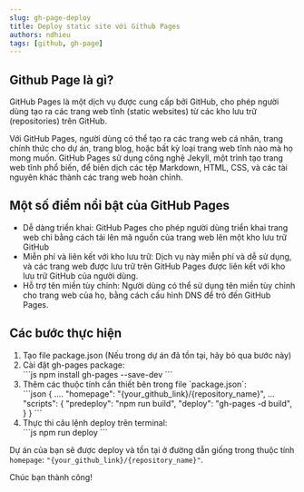 ```yaml
---
slug: gh-page-deploy
title: Deploy static site với Github Pages
authors: ndhieu
tags: [github, gh-page]
---
```


## Github Page là gì?
GitHub Pages là một dịch vụ được cung cấp bởi GitHub, cho phép người dùng tạo ra các trang web tĩnh (static websites) từ các kho lưu trữ (repositories) trên GitHub.

Với GitHub Pages, người dùng có thể tạo ra các trang web cá nhân, trang chính thức cho dự án, trang blog, hoặc bất kỳ loại trang web tĩnh nào mà họ mong muốn. GitHub Pages sử dụng công nghệ Jekyll, một trình tạo trang web tĩnh phổ biến, để biên dịch các tệp Markdown, HTML, CSS, và các tài nguyên khác thành các trang web hoàn chỉnh.


## Một số điểm nổi bật của GitHub Pages
- Dễ dàng triển khai: GitHub Pages cho phép người dùng triển khai trang web chỉ bằng cách tải lên mã nguồn của trang web lên một kho lưu trữ GitHub
- Miễn phí và liên kết với kho lưu trữ: Dịch vụ này miễn phí và dễ sử dụng, và các trang web được lưu trữ trên GitHub Pages được liên kết với kho lưu trữ GitHub của người dùng.
- Hỗ trợ tên miền tùy chỉnh: Người dùng có thể sử dụng tên miền tùy chỉnh cho trang web của họ, bằng cách cấu hình DNS để trỏ đến GitHub Pages.


## Các bước thực hiện
<ol>
  <li>Tạo file package.json (Nếu trong dự án đã tồn tại, hãy bỏ qua bước này)</li>
  <li>Cài đặt gh-pages package:</li>
   ```js
   npm install gh-pages --save-dev
   ```
  <li>Thêm các thuộc tính cần thiết bên trong file `package.json`:</li>
  ```json
  {
    ....
    "homepage": "{your_github_link}/{repository_name}",
    ...
    "scripts": { 
        "predeploy": "npm run build",
        "deploy": "gh-pages -d build",
    }
  }
  ```
  <li>Thực thi câu lệnh deploy trên terminal:</li>
  ```js
  npm run deploy
  ```
</ol>

Dự án của bạn sẽ được deploy và tồn tại ở đường dẫn giống trong thuộc tính `homepage`: `"{your_github_link}/{repository_name}"`.

Chúc bạn thành công!